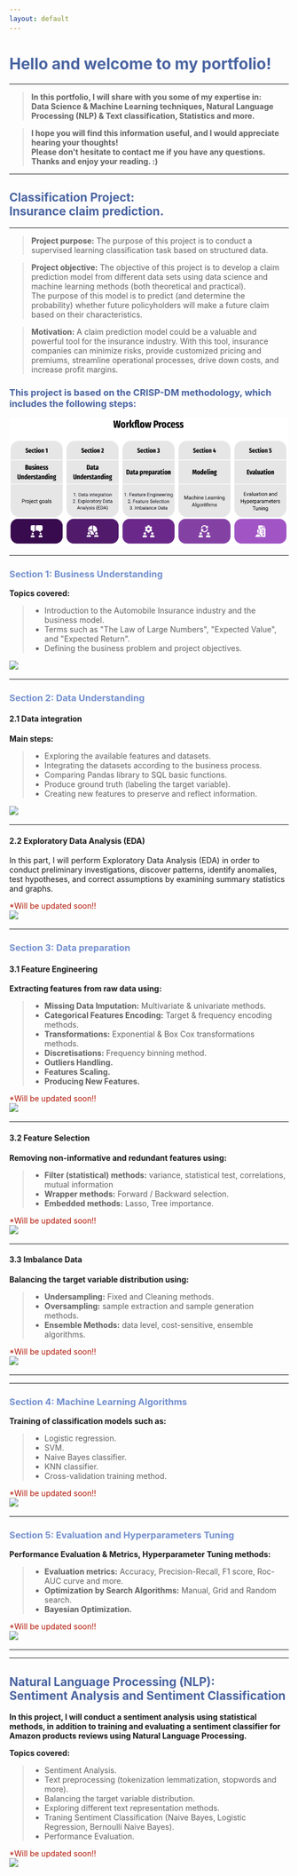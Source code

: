 ```yaml
---
layout: default
---
```



# <span style="color:#4863A0">Hello and welcome to my portfolio!</span>
------------------------------------------------------------

>**In this portfolio, I will share with you some of my expertise in: <br>
>Data Science & Machine Learning techniques, Natural Language Processing (NLP) & Text classification, Statistics and more.** <br>

>**I hope you will find this information useful, and I would appreciate hearing your thoughts! <br>
>Please don't hesitate to contact me if you have any questions. <br>
>Thanks and enjoy your reading. :)**

------------------------------------------------------------
## <span style="color:#4863A0">Classification Project:<br> Insurance claim prediction.</span>
------------------------------------------------------------
> **Project purpose:** The purpose of this project is to conduct a supervised learning classification task based on structured data.  <br>

> **Project objective:** The objective of this project is to develop a claim prediction model from different data sets using data science and machine learning  methods (both theoretical and practical).<br> The purpose of this model is to predict (and determine the probability) whether future policyholders will make a future claim based on their characteristics.

> **Motivation:** A claim prediction model could be a valuable and powerful tool for the insurance industry. With this tool, insurance companies can minimize risks, provide customized pricing and premiums, streamline operational processes, drive down costs, and increase profit margins.

### <span style="color:#4863A0">This project is based on the CRISP-DM methodology, which includes the following steps:</span>
![](/assets/img/wf1.png)
                                                      
------------------------------------------------------------

### <span style="color:#728FCE">Section 1: Business Understanding</span>
**Topics covered:**
>- Introduction to the Automobile Insurance industry and the business model.
>- Terms such as "The Law of Large Numbers", "Expected Value", and "Expected Return".
>- Defining the business problem and project objectives.


[![](https://img.shields.io/badge/GitHub-Business%20Understanding%20explanation-blue?logo=Github)](https://github.com/Roni-N/Insurance-claim-prediction/blob/gh-pages/Section%201%20Business%20Understanding/(ICP)%200.%20Business%20Understanding1%20(5).ipynb)

------------------------------------------------------------
### <span style="color:#728FCE">Section 2: Data Understanding</span>
#### **2.1 Data integration**
**Main steps:**
>- Exploring the available features and datasets.
>- Integrating the datasets according to the business process.
>- Comparing Pandas library to SQL basic functions.
>- Produce ground truth (labeling the target variable). 
>- Creating new features to preserve and reflect information.

[![](https://img.shields.io/badge/GitHub-2.1%20Data%20integration%20Code-blue?logo=Github)](https://github.com/Roni-N/Insurance-claim-prediction/blob/gh-pages/Section%202%20Data%20Understanding/2.1%20Data%20integration/(ICP)%201.%20Data%20Grouping%20and%20Aggregation%20(2).ipynb)

************************************************************

#### **2.2 Exploratory Data Analysis (EDA)** 

In this part, I will perform Exploratory Data Analysis (EDA) in order to conduct preliminary investigations, discover patterns, identify anomalies, test hypotheses, and correct assumptions by examining summary statistics and graphs.

<span style="color:#B21807"> *Will be updated soon!!</span> <br>
[![](https://img.shields.io/badge/GitHub-2.2%20Exploratory%20Data%20Analysis%20Code-red?logo=Github)]()

***

### <span style="color:#728FCE">Section 3: Data preparation </span>

#### **3.1 Feature Engineering** 

**Extracting features from raw data using:**
>- **Missing Data Imputation:** Multivariate & univariate methods.
>- **Categorical Features Encoding:** Target & frequency encoding methods.
>- **Transformations:** Exponential & Box Cox transformations methods.
>- **Discretisations:** Frequency binning method.
>- **Outliers Handling.** 
>- **Features Scaling.**
>- **Producing New Features.**

<span style="color:#B21807"> *Will be updated soon!!</span> <br>
[![](https://img.shields.io/badge/GitHub-3.1%20Feature%20Engineering%20Code-red?logo=Github)]()

************************************************************
#### **3.2 Feature Selection** 

**Removing non-informative and redundant features using:**
>- **Filter (statistical) methods:** variance, statistical test, correlations, mutual information
>- **Wrapper methods:** Forward / Backward selection.
>- **Embedded methods:** Lasso, Tree importance.

<span style="color:#B21807"> *Will be updated soon!!</span> <br>
[![](https://img.shields.io/badge/GitHub-3.2%20Feature%20Selection%20Code-red?logo=Github)]()

************************************************************
#### **3.3 Imbalance Data** 

**Balancing the target variable distribution using:**
>- **Undersampling:** Fixed and Cleaning methods.
>- **Oversampling:** sample extraction and sample generation methods.
>- **Ensemble Methods:** data level, cost-sensitive, ensemble algorithms.

<span style="color:#B21807"> *Will be updated soon!!</span> <br>
[![](https://img.shields.io/badge/GitHub-3.3%20Imbalance%20Data%20Code-red?logo=Github)]()

************************************************************

------------------------------------------------------------
### <span style="color:#728FCE">Section 4: Machine Learning Algorithms </span> <br>
**Training of classification models such as:**
>- Logistic regression.
>- SVM.
>- Naive Bayes classifier. 
>- KNN classifier. 
>- Cross-validation training method.

<span style="color:#B21807"> *Will be updated soon!!</span> <br>
[![](https://img.shields.io/badge/GitHub-4%20ML%20Modeling%20Code-red?logo=Github)]()

------------------------------------------------------------
### <span style="color:#728FCE">Section 5: Evaluation and Hyperparameters Tuning  </span><br>

**Performance Evaluation & Metrics, Hyperparameter Tuning methods:**
>- **Evaluation metrics:** Accuracy, Precision-Recall, F1 score, Roc-AUC curve and more.
>- **Optimization by Search Algorithms:** Manual, Grid and Random search.
>- **Bayesian Optimization.**

<span style="color:#B21807"> *Will be updated soon!!</span> <br>
[![](https://img.shields.io/badge/GitHub-5%20Evaluation%20and%20Hyperparameters%20Tuning%20Code-red?logo=Github)]()

------------------------------------------------------------



------------------------------------------------------------
## <span style="color:#4863A0">Natural Language Processing (NLP): <br> Sentiment Analysis and Sentiment Classification</span> <br>
**In this project, I will conduct a sentiment analysis using statistical methods, in addition to training and evaluating a sentiment classifier for Amazon products reviews using Natural Language Processing.** <br>

**Topics covered:**
>- Sentiment Analysis.
>- Text preprocessing (tokenization lemmatization, stopwords and more).
>- Balancing the target variable distribution.
>- Exploring different text representation methods.
>- Traning Sentiment Classification (Naive Bayes, Logistic Regression, Bernoulli Naive Bayes).
>- Performance Evaluation.

<span style="color:#B21807"> *Will be updated soon!!</span> <br>
[![](https://img.shields.io/badge/GitHub-%20Sentiment%20Analysis%20And%20Classification%20Code-red?logo=Github)]()


